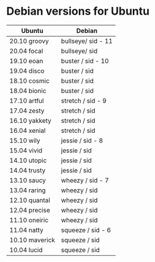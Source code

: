 # Debian versions for Ubuntu

| Ubuntu | Debian |
| --- | --- |
| 20.10  groovy | bullseye/ sid   - 11 |
| 20.04  focal | bullseye/ sid |
| 19.10  eoan | buster  / sid   - 10 |
| 19.04  disco | buster  / sid |
| 18.10  cosmic | buster  / sid |
| 18.04  bionic | buster  / sid |
| 17.10  artful | stretch / sid   - 9 |
| 17.04  zesty | stretch / sid |
| 16.10  yakkety | stretch / sid |
| 16.04  xenial | stretch / sid |
| 15.10  wily | jessie  / sid   - 8 |
| 15.04  vivid | jessie  / sid |
| 14.10  utopic | jessie  / sid |
| 14.04  trusty | jessie  / sid |
| 13.10  saucy | wheezy  / sid   - 7 |
| 13.04  raring | wheezy  / sid |
| 12.10  quantal | wheezy  / sid |
| 12.04  precise | wheezy  / sid |
| 11.10  oneiric | wheezy  / sid |
| 11.04  natty | squeeze / sid   - 6 |
| 10.10  maverick | squeeze / sid |
| 10.04  lucid | squeeze / sid |